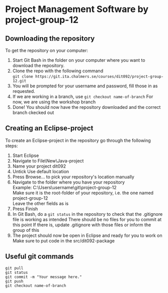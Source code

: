 # Project Management Software by project-group-12
## Downloading the repository  
To get the repository on your computer:  
1. Start Git Bash in the folder on your computer where you want to download the repository.  
2. Clone the repo with the following command  
	`git clone https://git.ita.chalmers.se/courses/dit092/project-group-12.git`  
3. You will be prompted for your username and password, fill those in as requested.
4. If we are working in a branch, use `git checkout name-of-branch` 
    For now, we are using the workshop branch
4. Done! You should now have the repository downloaded and the correct branch ckecked out  
  
## Creating an Eclipse-project  
To create an Eclipse-project in the repository go through the following steps:  
1. Start Eclipse  
2. Navigate to File\New\Java-project  
3. Name your project dit092  
4. Untick Use default location  
5. Press Browse... to pick your repository's location manually  
6. Navigate to the folder where you have your repository  
	Example: C:\Users\username\git\project-group-12  
	Make sure it is the root-folder of your repository, i.e. the one named project-group-12  
	Leave the other fields as is  
7. Press Finish  
8. In Git Bash, do a `git status` in the repository to check that the .gitignore file is working as intended
	There should be no files for you to commit at this point
	If there is, update .gitignore with those files or inform the group of this
9. The project should now be open in Eclipse and ready for you to work on  
Make sure to put code in the src/dit092-package  
  
## Useful git commands  
`git pull`  
`git status`  
`git commit -m "Your message here."`  
`git push`  
`git checkout name-of-branch`  
